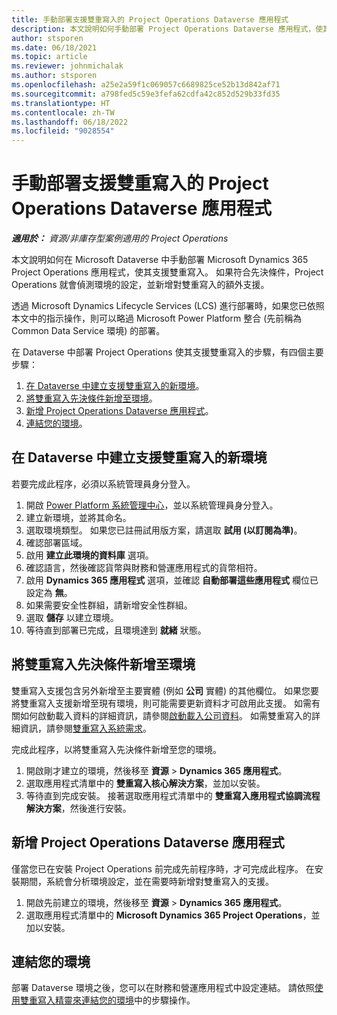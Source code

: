 ```yaml
---
title: 手動部署支援雙重寫入的 Project Operations Dataverse 應用程式
description: 本文說明如何手動部署 Project Operations Dataverse 應用程式，使其支援雙重寫入。
author: stsporen
ms.date: 06/18/2021
ms.topic: article
ms.reviewer: johnmichalak
ms.author: stsporen
ms.openlocfilehash: a25e2a59f1c069057c6689825ce52b13d842af71
ms.sourcegitcommit: a798fed5c59e3fefa62cdfa42c852d529b33fd35
ms.translationtype: HT
ms.contentlocale: zh-TW
ms.lasthandoff: 06/18/2022
ms.locfileid: "9028554"
---
```

# <a name="manually-deploy-the-project-operations-dataverse-app-with-dual-write-support"></a>手動部署支援雙重寫入的 Project Operations Dataverse 應用程式

_**適用於：** 資源/非庫存型案例適用的 Project Operations_

本文說明如何在 Microsoft Dataverse 中手動部署 Microsoft Dynamics 365 Project Operations 應用程式，使其支援雙重寫入。 如果符合先決條件，Project Operations 就會偵測環境的設定，並新增對雙重寫入的額外支援。

透過 Microsoft Dynamics Lifecycle Services (LCS) 進行部署時，如果您已依照本文中的指示操作，則可以略過 Microsoft Power Platform 整合 (先前稱為 Common Data Service 環境) 的部署。

在 Dataverse 中部署 Project Operations 使其支援雙重寫入的步驟，有四個主要步驟：

1. [在 Dataverse 中建立支援雙重寫入的新環境](#create)。
2. [將雙重寫入先決條件新增至環境](#prerequisites)。
3. [新增 Project Operations Dataverse 應用程式](#dataverse)。
4. [連結您的環境](#link)。

## <a name="create-a-new-environment-in-dataverse-that-supports-dual-write"></a><a name="create"></a>在 Dataverse 中建立支援雙重寫入的新環境

若要完成此程序，必須以系統管理員身分登入。

1. 開啟 [Power Platform 系統管理中心](https://admin.powerplatform.com)，並以系統管理員身分登入。
2. 建立新環境，並將其命名。
3. 選取環境類型。 如果您已註冊試用版方案，請選取 **試用 (以訂閱為準)**。
4. 確認部署區域。
5. 啟用 **建立此環境的資料庫** 選項。 
6. 確認語言，然後確認貨幣與財務和營運應用程式的貨幣相符。
7. 啟用 **Dynamics 365 應用程式** 選項，並確認 **自動部署這些應用程式** 欄位已設定為 **無**。
8. 如果需要安全性群組，請新增安全性群組。
9. 選取 **儲存** 以建立環境。
10. 等待直到部署已完成，且環境達到 **就緒** 狀態。

## <a name="add-dual-write-prerequisites-to-the-environment"></a><a name="prerequisites"></a>將雙重寫入先決條件新增至環境

雙重寫入支援包含另外新增至主要實體 (例如 **公司** 實體) 的其他欄位。 如果您要將雙重寫入支援新增至現有環境，則可能需要更新資料才可啟用此支援。 如需有關如何啟動載入資料的詳細資訊，請參閱[啟動載入公司資料](/dynamics365/fin-ops-core/dev-itpro/data-entities/dual-write/bootstrap-company-data)。 如需雙重寫入的詳細資訊，請參閱[雙重寫入系統需求](/dynamics365/fin-ops-core/dev-itpro/data-entities/dual-write/dual-write-system-req)。

完成此程序，以將雙重寫入先決條件新增至您的環境。

1. 開啟剛才建立的環境，然後移至 **資源** \> **Dynamics 365 應用程式**。
2. 選取應用程式清單中的 **雙重寫入核心解決方案**，並加以安裝。
3. 等待直到完成安裝。 接著選取應用程式清單中的 **雙重寫入應用程式協調流程解決方案**，然後進行安裝。

## <a name="add-the-project-operations-dataverse-app"></a><a name="dataverse"></a>新增 Project Operations Dataverse 應用程式

僅當您已在安裝 Project Operations 前完成先前程序時，才可完成此程序。 在安裝期間，系統會分析環境設定，並在需要時新增對雙重寫入的支援。

1. 開啟先前建立的環境，然後移至 **資源** \> **Dynamics 365 應用程式**。
2. 選取應用程式清單中的 **Microsoft Dynamics 365 Project Operations**，並加以安裝。

## <a name="link-your-environments"></a><a name="link"></a>連結您的環境

部署 Dataverse 環境之後，您可以在財務和營運應用程式中設定連結。 請依照[使用雙重寫入精靈來連結您的環境](/dynamics365/fin-ops-core/dev-itpro/data-entities/dual-write/link-your-environment)中的步驟操作。
